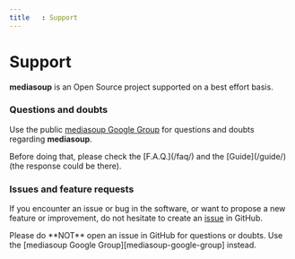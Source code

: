 ```yaml
---
title   : Support
---
```



# Support

**mediasoup** is an Open Source project supported on a best effort basis.


### Questions and doubts

Use the public [mediasoup Google Group][mediasoup-google-group] for questions and doubts regarding **mediasoup**.

<div markdown="1" class="note">
Before doing that, please check the [F.A.Q.](/faq/) and the [Guide](/guide/) (the response could be there).
</div>


### Issues and feature requests

If you encounter an issue or bug in the software, or want to propose a new feature or improvement, do not hesitate to  create an [issue][mediasoup-github-issues] in GitHub.

<div markdown="1" class="note warn">
Please do **NOT** open an issue in GitHub for questions or doubts. Use the [mediasoup Google Group][mediasoup-google-group] instead.
</div>




[mediasoup-google-group]: https://groups.google.com/forum/#!forum/mediasoup
[mediasoup-github-issues]: https://github.com/ibc/mediasoup/issues
